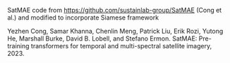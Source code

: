 SatMAE code from https://github.com/sustainlab-group/SatMAE (Cong et al.) and modified to incorporate Siamese framework 

Yezhen Cong, Samar Khanna, Chenlin Meng, Patrick Liu, Erik Rozi, Yutong He, Marshall Burke, David B. Lobell, and Stefano Ermon. SatMAE: Pre-training transformers for temporal and multi-spectral satellite imagery, 2023.

